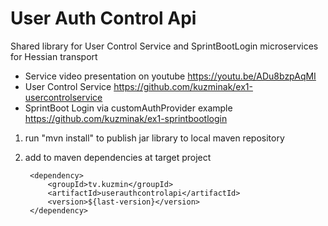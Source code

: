 # User Auth Control Api

Shared library for User Control Service and SprintBootLogin microservices for Hessian transport

- Service video presentation on youtube https://youtu.be/ADu8bzpAqMI
- User Control Service https://github.com/kuzminak/ex1-usercontrolservice
- SprintBoot Login via customAuthProvider example https://github.com/kuzminak/ex1-sprintbootlogin   

1. run "mvn install" to publish jar library to local maven repository
2. add to maven dependencies at target project

        <dependency>
            <groupId>tv.kuzmin</groupId>
            <artifactId>userauthcontrolapi</artifactId>
            <version>${last-version}</version>
        </dependency>

